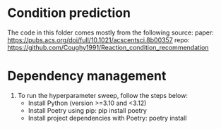 # Condition prediction
The code in this folder comes mostly from the following source:
paper: https://pubs.acs.org/doi/full/10.1021/acscentsci.8b00357
repo: https://github.com/Coughy1991/Reaction_condition_recommendation

# Dependency management
1. To run the hyperparameter sweep, follow the steps below:
      - Install Python (version >=3.10 and <3.12)
      - Install Poetry using pip: pip install poetry
      - Install project dependencies with Poetry: poetry install
